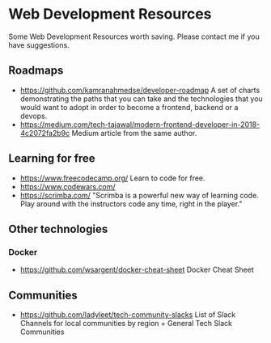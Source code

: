 # Web Development Resources
Some Web Development Resources worth saving. Please contact me if you have suggestions.

## Roadmaps
* https://github.com/kamranahmedse/developer-roadmap A set of charts demonstrating the paths that you can take and the technologies that you would want to adopt in order to become a frontend, backend or a devops.
* https://medium.com/tech-tajawal/modern-frontend-developer-in-2018-4c2072fa2b9c Medium article from the same author.

## Learning for free
* https://www.freecodecamp.org/ Learn to code for free.
* https://www.codewars.com/ 
* https://scrimba.com/ "Scrimba is a powerful new way of learning code. Play around with the instructors code any time, right in the player."

## Other technologies
### Docker
* https://github.com/wsargent/docker-cheat-sheet Docker Cheat Sheet

## Communities
* https://github.com/ladyleet/tech-community-slacks List of Slack Channels for local communities by region + General Tech Slack Communities
